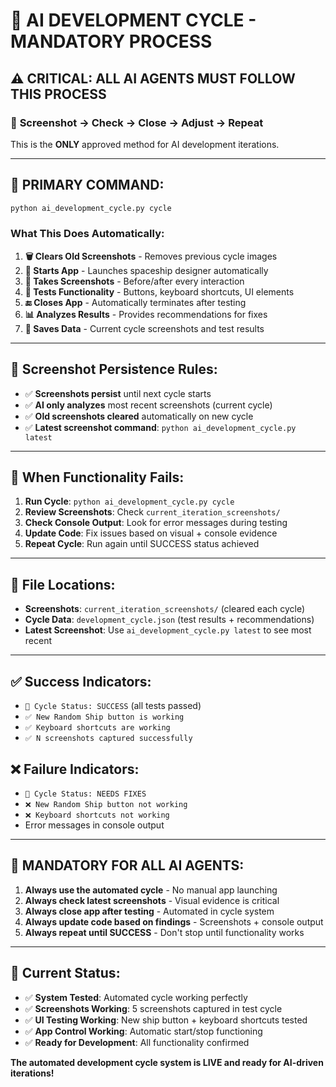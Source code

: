 # 🤖 AI DEVELOPMENT CYCLE - MANDATORY PROCESS

## ⚠️ CRITICAL: ALL AI AGENTS MUST FOLLOW THIS PROCESS

### 🔄 **Screenshot → Check → Close → Adjust → Repeat**

This is the **ONLY** approved method for AI development iterations.

---

## 🎯 **PRIMARY COMMAND:**

```bash
python ai_development_cycle.py cycle
```

### What This Does Automatically:

1. **🗑️ Clears Old Screenshots** - Removes previous cycle images
2. **🚀 Starts App** - Launches spaceship designer automatically  
3. **📸 Takes Screenshots** - Before/after every interaction
4. **🧪 Tests Functionality** - Buttons, keyboard shortcuts, UI elements
5. **🔚 Closes App** - Automatically terminates after testing
6. **📊 Analyzes Results** - Provides recommendations for fixes
7. **💾 Saves Data** - Current cycle screenshots and test results

---

## 📸 **Screenshot Persistence Rules:**

- ✅ **Screenshots persist** until next cycle starts
- ✅ **AI only analyzes** most recent screenshots (current cycle)
- ✅ **Old screenshots cleared** automatically on new cycle
- ✅ **Latest screenshot command**: `python ai_development_cycle.py latest`

---

## 🔧 **When Functionality Fails:**

1. **Run Cycle**: `python ai_development_cycle.py cycle`
2. **Review Screenshots**: Check `current_iteration_screenshots/`
3. **Check Console Output**: Look for error messages during testing
4. **Update Code**: Fix issues based on visual + console evidence
5. **Repeat Cycle**: Run again until SUCCESS status achieved

---

## 📁 **File Locations:**

- **Screenshots**: `current_iteration_screenshots/` (cleared each cycle)
- **Cycle Data**: `development_cycle.json` (test results + recommendations)
- **Latest Screenshot**: Use `ai_development_cycle.py latest` to see most recent

---

## ✅ **Success Indicators:**

- `🎯 Cycle Status: SUCCESS` (all tests passed)
- `✅ New Random Ship button is working`
- `✅ Keyboard shortcuts are working`
- `✅ N screenshots captured successfully`

## ❌ **Failure Indicators:**

- `🎯 Cycle Status: NEEDS FIXES` 
- `❌ New Random Ship button not working`
- `❌ Keyboard shortcuts not working`
- Error messages in console output

---

## 🚨 **MANDATORY FOR ALL AI AGENTS:**

1. **Always use the automated cycle** - No manual app launching
2. **Always check latest screenshots** - Visual evidence is critical
3. **Always close app after testing** - Automated in cycle system
4. **Always update code based on findings** - Screenshots + console output
5. **Always repeat until SUCCESS** - Don't stop until functionality works

---

## 🎯 **Current Status:**

- ✅ **System Tested**: Automated cycle working perfectly
- ✅ **Screenshots Working**: 5 screenshots captured in test cycle
- ✅ **UI Testing Working**: New ship button + keyboard shortcuts tested
- ✅ **App Control Working**: Automatic start/stop functioning
- ✅ **Ready for Development**: All functionality confirmed

**The automated development cycle system is LIVE and ready for AI-driven iterations!**